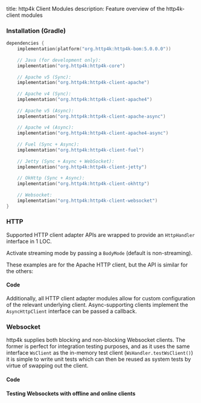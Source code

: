title: http4k Client Modules
description: Feature overview of the http4k-client modules

### Installation (Gradle)

```kotlin
dependencies {
    implementation(platform("org.http4k:http4k-bom:5.0.0.0"))
    
    // Java (for development only):
    implementation("org.http4k:http4k-core")
    
    // Apache v5 (Sync): 
    implementation("org.http4k:http4k-client-apache")
    
    // Apache v4 (Sync): 
    implementation("org.http4k:http4k-client-apache4")
    
    // Apache v5 (Async): 
    implementation("org.http4k:http4k-client-apache-async")
    
    // Apache v4 (Async): 
    implementation("org.http4k:http4k-client-apache4-async")
    
    // Fuel (Sync + Async): 
    implementation("org.http4k:http4k-client-fuel")
    
    // Jetty (Sync + Async + WebSocket): 
    implementation("org.http4k:http4k-client-jetty")
    
    // OkHttp (Sync + Async): 
    implementation("org.http4k:http4k-client-okhttp")
    
    // Websocket: 
    implementation("org.http4k:http4k-client-websocket")
}
```

### HTTP
Supported HTTP client adapter APIs are wrapped to provide an `HttpHandler` interface in 1 LOC.

Activate streaming mode by passing a `BodyMode` (default is non-streaming).

These examples are for the Apache HTTP client, but the API is similar for the others:

#### Code [<img class="octocat"/>](https://github.com/http4k/http4k/blob/master/src/docs/guide/reference/clients/example_http.kt)

<script src="https://gist-it.appspot.com/https://github.com/http4k/http4k/blob/master/src/docs/guide/reference/clients/example_http.kt"></script>

Additionally, all HTTP client adapter modules allow for custom configuration of the relevant underlying client. Async-supporting clients implement the `AsyncHttpClient` interface can be passed a callback.

### Websocket
http4k supplies both blocking and non-blocking Websocket clients. The former is perfect for integration testing purposes, and as it uses the same interface `WsClient` as the in-memory test client (`WsHandler.testWsClient()`) it is simple to write unit tests which can then be reused as system tests by virtue of swapping out the client.

#### Code [<img class="octocat"/>](https://github.com/http4k/http4k/blob/master/src/docs/guide/reference/clients/example_websocket.kt)

<script src="https://gist-it.appspot.com/https://github.com/http4k/http4k/blob/master/src/docs/guide/reference/clients/example_websocket.kt"></script>

#### Testing Websockets with offline and online clients [<img class="octocat"/>](https://github.com/http4k/http4k/blob/master/src/docs/guide/reference/clients/TestingWebsockets.kt)

<script src="https://gist-it.appspot.com/https://github.com/http4k/http4k/blob/master/src/docs/guide/reference/clients/TestingWebsockets.kt"></script>
